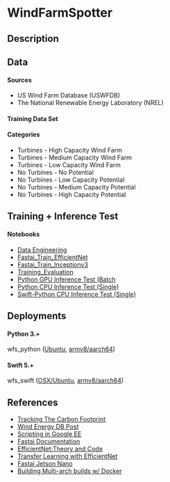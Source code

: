 # WindFarmSpotter

## Description 



## Data

#### Sources
- US Wind Farm Database (USWFDB) 
- The National Renewable Energy Laboratory (NREL) 


#### Training Data Set 


#### Categories 
- Turbines - High Capacity Wind Farm 
- Turbines - Medium Capacity Wind Farm
- Turbines - Low Capacity Wind Farm 
- No Turbines - No Potential 
- No Turbines - Low Capacity Potential 
- No Turbines - Medium Capacity Potential 
- No Turbines - High Capacity Potential 

## Training + Inference Test 

#### Notebooks 
- [Data Engineering]() 
- [Fastai_Train_EfficientNet]()
- [Fastai_Train_Inceptionv3]()
- [Training_Evaluation]() 
- [Python GPU Inference Test (Batch]()
- [Python CPU Inference Test (Single)]() 
- [Swift-Python CPU Inference Test (Single)]()

## Deployments 

#### Python 3.+
wfs_python ([Ubuntu](), [armv8/aarch64]())

#### Swift 5.+
wfs_swift ([OSX/Ubuntu](), [armv8/aarch64]())


## References 
- [Tracking The Carbon Footprint]() 
- [Wind Energy DB Post]() 
- [Scripting in Google EE]()
- [Fastai Documentation]() 
- [EfficientNet:Theory and Code]() 
- [Transfer Learning with EfficientNet]() 
- [Fastai Jetson Nano]()
- [Building Multi-arch builds w/ Docker]()


